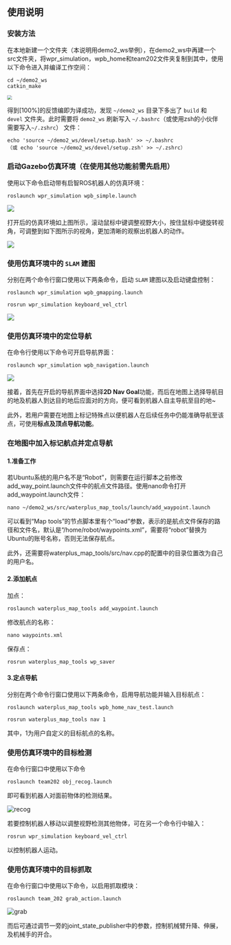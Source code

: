 ## 使用说明

### 安装方法

在本地新建一个文件夹（本说明用demo2_ws举例），在demo2_ws中再建一个src文件夹，将wpr_simulation，wpb_home和team202文件夹复制到其中，使用以下命令进入并编译工作空间：

```
cd ~/demo2_ws
catkin_make
```

<img src="./media/catkin.png" style="zoom:67%;" />

得到[100%]的反馈编即为译成功，发现 `~/demo2_ws` 目录下多出了 `build` 和 `devel` 文件夹。此时需要将 `demo2_ws` 刷新写入 `~/.bashrc`（或使用zsh的小伙伴需要写入`~/.zshrc`） 文件：

```
echo 'source ~/demo2_ws/devel/setup.bash' >> ~/.bashrc
（或 echo 'source ~/demo2_ws/devel/setup.zsh' >> ~/.zshrc）
```

### 启动Gazebo仿真环境（在使用其他功能前需先启用）

使用以下命令启动带有启智ROS机器人的仿真环境：

```
roslaunch wpr_simulation wpb_simple.launch
```

![](./media/home.png)

打开后的仿真环境如上图所示，滚动鼠标中键调整视野大小，按住鼠标中键旋转视角，可调整到如下图所示的视角，更加清晰的观察出机器人的动作。

![](./media/home2.png)

### 使用仿真环境中的 `SLAM` 建图

分别在两个命令行窗口使用以下两条命令，启动 `SLAM` 建图以及启动键盘控制：

```
roslaunch wpr_simulation wpb_gmapping.launch
```

```
rosrun wpr_simulation keyboard_vel_ctrl
```

![](./media/slam_Moment.jpg)

### 使用仿真环境中的定位导航

在命令行使用以下命令可开启导航界面：

```
roslaunch wpr_simulation wpb_navigation.launch
```

![](./media/navigation_Moment.jpg)

接着，首先在开启的导航界面中选择**2D Nav Goal**功能，而后在地图上选择导航目的地及机器人到达目的地后应面对的方向，便可看到机器人自主导航至目的地~

此外，若用户需要在地图上标记特殊点以便机器人在后续任务中仍能准确导航至该点，可使用**标点及顶点导航功能**。

### 在地图中加入标记航点并定点导航

#### 1.准备工作

若Ubuntu系统的用户名不是“Robot”，则需要在运行脚本之前修改add_way_point.launch文件中的航点文件路径。使用nano命令打开add_waypoint.launch文件：

```linux
nano ~/demo2_ws/src/waterplus_map_tools/launch/add_waypoint.launch
```

可以看到“Map tools”的节点脚本里有个“load”参数，表示的是航点文件保存的路径和文件名，默认是“/home/robot/waypoints.xml”，需要将“robot”替换为Ubuntu的账号名称，否则无法保存航点。

此外，还需要将waterplus_map_tools/src/nav.cpp的配置中的目录位置改为自己的用户名。

#### 2.添加航点

加点：

```
roslaunch waterplus_map_tools add_waypoint.launch
```

修改航点的名称：

```
nano waypoints.xml
```

保存点：

```
rosrun waterplus_map_tools wp_saver
```

#### 3.定点导航

分别在两个命令行窗口使用以下两条命令，启用导航功能并输入目标航点：

```
roslaunch waterplus_map_tools wpb_home_nav_test.launch
```

```
rosrun waterplus_map_tools nav 1
```

其中，1为用户自定义的目标航点的名称。

### 使用仿真环境中的目标检测

在命令行窗口中使用以下命令

```
roslaunch team202 obj_recog.launch
```

即可看到机器人对面前物体的检测结果。

![recog](./media/recog.jpg)

若要控制机器人移动以调整视野检测其他物体，可在另一个命令行中输入：

```
rosrun wpr_simulation keyboard_vel_ctrl
```

以控制机器人运动。

### 使用仿真环境中的目标抓取

在命令行窗口中使用以下命令，以启用抓取模块：

```
roslaunch team_202 grab_action.launch
```

![grab](./media/grab.png)

而后可通过调节一旁的joint_state_publisher中的参数，控制机械臂升降、伸展，及机械手的开合。